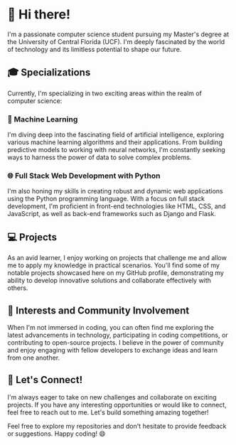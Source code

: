 # 👋 Hi there!

I'm a passionate computer science student pursuing my Master's degree at the University of Central Florida (UCF). I'm deeply fascinated by the world of technology and its limitless potential to shape our future.

## 🎓 Specializations

Currently, I'm specializing in two exciting areas within the realm of computer science:

### 🤖 Machine Learning

I'm diving deep into the fascinating field of artificial intelligence, exploring various machine learning algorithms and their applications. From building predictive models to working with neural networks, I'm constantly seeking ways to harness the power of data to solve complex problems.

### 🌐 Full Stack Web Development with Python

I'm also honing my skills in creating robust and dynamic web applications using the Python programming language. With a focus on full stack development, I'm proficient in front-end technologies like HTML, CSS, and JavaScript, as well as back-end frameworks such as Django and Flask.

## 💻 Projects

As an avid learner, I enjoy working on projects that challenge me and allow me to apply my knowledge in practical scenarios. You'll find some of my notable projects showcased here on my GitHub profile, demonstrating my ability to develop innovative solutions and collaborate effectively with others.

## 🌟 Interests and Community Involvement

When I'm not immersed in coding, you can often find me exploring the latest advancements in technology, participating in coding competitions, or contributing to open-source projects. I believe in the power of community and enjoy engaging with fellow developers to exchange ideas and learn from one another.

## 🚀 Let's Connect!

I'm always eager to take on new challenges and collaborate on exciting projects. If you have any interesting opportunities or would like to connect, feel free to reach out to me. Let's build something amazing together!

Feel free to explore my repositories and don't hesitate to provide feedback or suggestions. Happy coding! 😄

<!--
**SrinijaVaibhavi/SrinijaVaibhavi** is a ✨ _special_ ✨ repository because its `README.md` (this file) appears on your GitHub profile.

Here are some ideas to get you started:

- 🔭 I’m currently working on ...
- 🌱 I’m currently learning ...
- 👯 I’m looking to collaborate on ...
- 🤔 I’m looking for help with ...
- 💬 Ask me about ...
- 📫 How to reach me: ...
- 😄 Pronouns: ...
- ⚡ Fun fact: ...
-->
